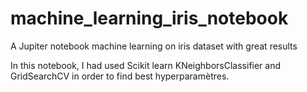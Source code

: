 # machine_learning_iris_notebook
A Jupiter notebook machine learning on iris dataset with great results

In this notebook, I had used Scikit learn KNeighborsClassifier and GridSearchCV in order to find best hyperparamètres.
